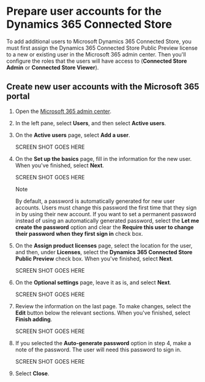 

# Prepare user accounts for the Dynamics 365 Connected Store

To add additional users to Microsoft Dynamics 365 Connected Store, you must first assign the Dynamics 365 Connected Store Public Preview license to a new or existing 
user in the Microsoft 365 admin center. Then you'll configure the roles that the users will have access to (**Connected Store Admin** or **Connected Store Viewer**).

## Create new user accounts with the Microsoft 365 portal

1. Open the [Microsoft 365 admin center](https://admin.microsoft.com/).

2. In the left pane, select **Users**, and then select **Active users**.

3. On the **Active users** page, select **Add a user**.

    SCREEN SHOT GOES HERE
    
4. On the **Set up the basics** page, fill in the information for the new user. When you've finished, select **Next**.

    SCREEN SHOT GOES HERE
    
    > [!NOTE]
    > By default, a password is automatically generated for new user accounts. Users must change this password the first time that they sign in by using their new account. 
    If you want to set a permanent password instead of using an automatically generated password, select the **Let me create the password** option and clear the **Require this 
    user to change their password when they first sign in** check box.
    
5. On the **Assign product licenses** page, select the location for the user, and then, under **Licenses**, select the **Dynamics 365 Connected Store Public Preview** check box. 
When you've finished, select **Next**.

    SCREEN SHOT GOES HERE

6. On the **Optional settings** page, leave it as is, and select **Next**.

    SCREEN SHOT GOES HERE
    
7. Review the information on the last page. To make changes, select the **Edit** button below the relevant sections. When you've finished, select **Finish adding**.

    SCREEN SHOT GOES HERE
    
8. If you selected the **Auto-generate password** option in step 4, make a note of the password. The user will need this password to sign in.
    
    SCREEN SHOT GOES HERE
    
9. Select **Close**.
    
